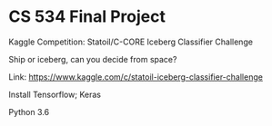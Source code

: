 # CS 534 Final Project

Kaggle Competition: Statoil/C-CORE Iceberg Classifier Challenge

Ship or iceberg, can you decide from space?

Link: https://www.kaggle.com/c/statoil-iceberg-classifier-challenge

Install Tensorflow; Keras

Python 3.6
